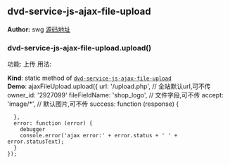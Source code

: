 <a name="module_dvd-service-js-ajax-file-upload"></a>

## dvd-service-js-ajax-file-upload
**Author:** swg [源码地址](http://gitlab.rd.vyohui.com/FE-Service/dvd-service-js-ajax-file-upload.git)  
<a name="module_dvd-service-js-ajax-file-upload.upload"></a>

### dvd-service-js-ajax-file-upload.upload()
功能: 上传
用法:

**Kind**: static method of <code>[dvd-service-js-ajax-file-upload](#module_dvd-service-js-ajax-file-upload)</code>  
**Demo**: ajaxFileUpload.upload({
      url: '/upload.php',   // 全站默认url,可不传
      owner_id: '2927099'
      fileFieldName: 'shop_logo',    // 文件字段,可不传
      accept: 'image/*',    // 默认图片,可不传
      success: function (response) {

      },
      error: function (error) {
        debugger
        console.error('ajax error:' + error.status + ' ' + error.statusText);
      }
    });  
